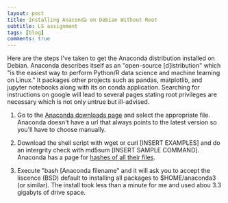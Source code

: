 ```yaml
---
layout: post
title: Installing Anaconda on Debian Without Root
subtitle: LS assignment
tags: [blog]
comments: true
---
```

Here are the steps I've taken to get the Anaconda distribution installed on Debian. Anaconda describes itself as an "open-source [d]istribution" which "is the easiest way to perform Python/R data science and machine learning on Linux." It packages other projects such as pandas, matplotlib, and jupyter notebooks along with its on conda application. Searching for instructions on google will lead to several pages stating root privileges are necessary which is not only untrue but ill-advised.

1. Go to the [Anaconda downloads page](https://www.anaconda.com/download/#linux) and select the appropriate file. Anaconda doesn't have a url that always points to the latest version so you'll have to choose manually. 

2. Download the shell script with wget or curl [INSERT EXAMPLES] and do an intergrity check with md5sum [INSERT SAMPLE COMMAND]. Anaconda has a page for [hashes of all their files](https://docs.anaconda.com/anaconda/install/hashes/lin-3-64/). 

3. Execute "bash [Anaconda filename" and it will ask you to accept the liscence (BSD) default to installing all packages to $HOME/anaconda3 (or similar). The install took less than a minute for me and used abou 3.3 gigabyts of drive space.


